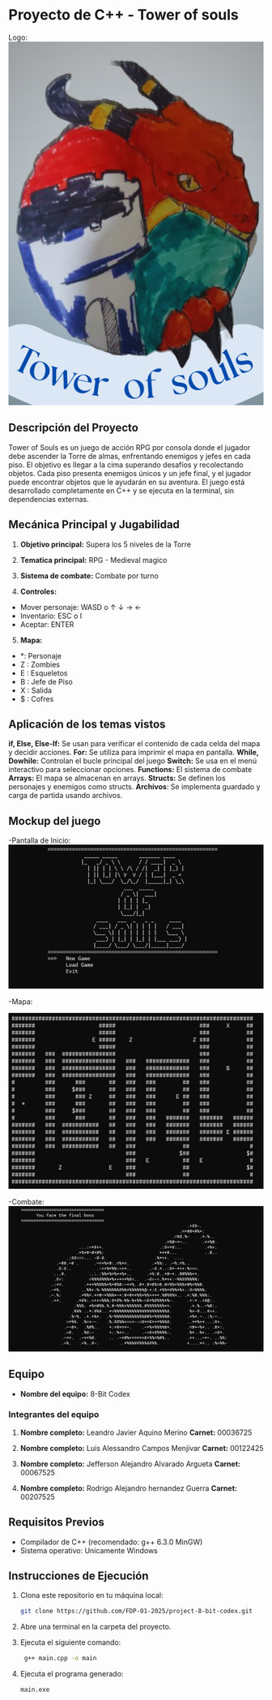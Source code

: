 # Proyecto de C++ - Tower of souls

Logo:
![Logo](https://raw.githubusercontent.com/FDP-01-2025/project-8-bit-codex/main/References/Logo.png)


## Descripción del Proyecto

Tower of Souls es un juego de acción RPG por consola donde el jugador debe ascender la Torre de almas, enfrentando enemigos y jefes en cada piso. El objetivo es llegar a la cima superando desafíos y recolectando objetos. Cada piso presenta enemigos únicos y un jefe final, y el jugador puede encontrar objetos que le ayudarán en su aventura. El juego está desarrollado completamente en C++ y se ejecuta en la terminal, sin dependencias externas.

## Mecánica Principal y Jugabilidad
1. **Objetivo principal:** Supera los 5 niveles de la Torre 

2. **Tematica principal:** RPG - Medieval magico

3. **Sistema de combate:** Combate por turno

4. **Controles:** 
- Mover personaje: WASD o  ↑ ↓ → ← 
- Inventario: ESC o I
- Aceptar: ENTER

5. **Mapa:**
- *: Personaje
- Z : Zombies
- E : Esqueletos
- B : Jefe de Piso 
- X : Salida
- $ : Cofres

## Aplicación de los temas vistos

**if, Else, Else-If:** Se usan para verificar el contenido de cada celda del mapa y decidir acciones. 
**For:** Se utiliza para imprimir el mapa en pantalla. 
**While, Dowhile:** Controlan el bucle principal del juego 
**Switch:** Se usa en el menú interactivo para seleccionar opciones. 
**Functions:** El sistema de combate 
**Arrays:** El mapa se almacenan en arrays. 
**Structs:** Se definen los personajes y enemigos como structs. 
**Archivos**: Se implementa guardado y carga de partida usando archivos. 

## Mockup del juego

-Pantalla de Inicio:
![Pantalla de Inicio](https://raw.githubusercontent.com/FDP-01-2025/project-8-bit-codex/main/References/Main.png)

-Mapa:

![Mapa](https://raw.githubusercontent.com/FDP-01-2025/project-8-bit-codex/main/References/Map.png)

-Combate:
![Combate](https://raw.githubusercontent.com/FDP-01-2025/project-8-bit-codex/main/References/Combat.png)

## Equipo

- **Nombre del equipo:** 8-Bit Codex

### Integrantes del equipo

1. **Nombre completo:** Leandro Javier Aquino Merino
   **Carnet:** 00036725

2. **Nombre completo:** Luis Alessandro Campos Menjivar 
   **Carnet:** 00122425

3. **Nombre completo:** Jefferson Alejandro Alvarado Argueta 
   **Carnet:** 00067525

4. **Nombre completo:** Rodrigo Alejandro hernandez Guerra
   **Carnet:** 00207525

## Requisitos Previos

- Compilador de C++ (recomendado: g++ 6.3.0 MinGW)
- Sistema operativo: Unicamente Windows

## Instrucciones de Ejecución

1. Clona este repositorio en tu máquina local:
   ```bash
   git clone https://github.com/FDP-01-2025/project-8-bit-codex.git
2. Abre una terminal en la carpeta del proyecto.

3. Ejecuta el siguiente comando:
   ```bash
    g++ main.cpp -o main   
   ```
4. Ejecuta el programa generado:
   ```bash
   main.exe
   ```
